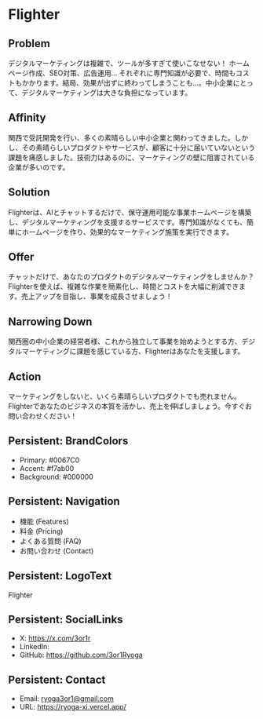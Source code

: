 # Flighter
## Problem
デジタルマーケティングは複雑で、ツールが多すぎて使いこなせない！  ホームページ作成、SEO対策、広告運用…  それぞれに専門知識が必要で、時間もコストもかかります。結局、効果が出ずに終わってしまうことも…。中小企業にとって、デジタルマーケティングは大きな負担になっています。

## Affinity
関西で受託開発を行い、多くの素晴らしい中小企業と関わってきました。しかし、その素晴らしいプロダクトやサービスが、顧客に十分に届いていないという課題を痛感しました。技術力はあるのに、マーケティングの壁に阻害されている企業が多いのです。

## Solution
Flighterは、AIとチャットするだけで、保守運用可能な事業ホームページを構築し、デジタルマーケティングを支援するサービスです。専門知識がなくても、簡単にホームページを作り、効果的なマーケティング施策を実行できます。

## Offer
チャットだけで、あなたのプロダクトのデジタルマーケティングをしませんか？ Flighterを使えば、複雑な作業を簡素化し、時間とコストを大幅に削減できます。売上アップを目指し、事業を成長させましょう！

## Narrowing Down
関西圏の中小企業の経営者様、これから独立して事業を始めようとする方、デジタルマーケティングに課題を感じている方、Flighterはあなたを支援します。

## Action
マーケティングをしないと、いくら素晴らしいプロダクトでも売れません。Flighterであなたのビジネスの本質を活かし、売上を伸ばしましょう。今すぐお問い合わせください！


## Persistent: BrandColors
- Primary: #0067C0
- Accent: #f7ab00
- Background: #000000

## Persistent: Navigation
- 機能 (Features)
- 料金 (Pricing)
- よくある質問 (FAQ)
- お問い合わせ (Contact)

## Persistent: LogoText
Flighter

## Persistent: SocialLinks
- X: https://x.com/3or1r
- LinkedIn: 
- GitHub: https://github.com/3or1Ryoga

## Persistent: Contact
- Email: ryoga3or1@gmail.com
- URL: https://ryoga-xi.vercel.app/
